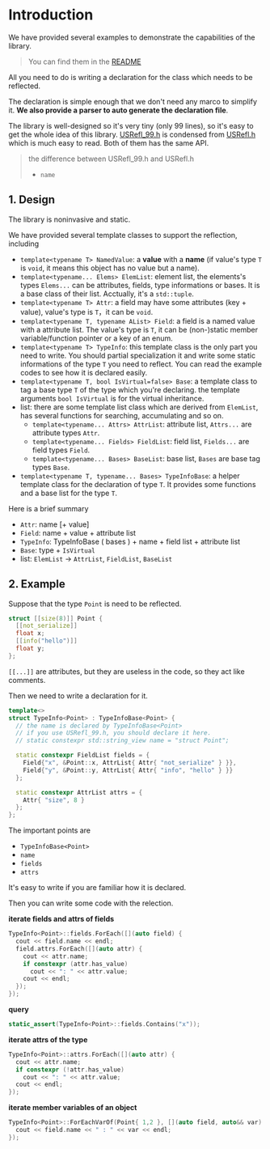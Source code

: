 # Introduction

We have provided several examples to demonstrate the capabilities of the library.

> You can find them in the [README](../README.md) 

All you need to do is writing a declaration for the class which needs to be reflected.

The declaration is simple enough that we don't need any marco to simplify it. **We also provide a parser to auto generate the declaration file**.

The library is well-designed so it's very tiny (only 99 lines), so it's easy to get the whole idea of this library. [USRefl_99.h](../include/USRefl_99.h) is condensed from  [USRefl.h](../include/USRefl/USRefl.h) which is much easy to read. Both of them has the same API.

> the difference between USRefl_99.h and USRefl.h
>
> - `name` 

## 1. Design

The library is noninvasive and static.

We have provided several template classes to support the reflection, including

- `template<typename T> NamedValue`: a **value** with a **name** (if value's type `T` is `void`, it means this object has no value but a name).
- `template<typename... Elems> ElemList`: element list, the elements's types `Elems...` can be attributes, fields, type informations or bases. It is a base class of their list. Acctually, it's a `std::tuple`.
- `template<typename T> Attr`: a field may have some attributes (key + value), value's type is `T`，it can be `void`.
- `template<typename T, typename AList> Field`: a field is a named value with a attribute list. The value's type is `T`, it can be (non-)static member variable/function pointer or a key of an enum.
- `template<typename T> TypeInfo`: this template class is the only part you need to write. You should partial specialization it and write some static informations of the type `T` you need to reflect. You can read the example codes to see how it is declared easily.
- `template<typename T, bool IsVirtual=false> Base`: a template class to tag a base type `T` of the type which you're declaring. the template arguments `bool IsVirtual` is for the virtual inheritance.
- list: there are some template list class which are derived from `ElemList`, has several functions for searching, accumulating and so on.
  - `template<typename... Attrs> AttrList`: attribute list, `Attrs...` are attribute types `Attr`.
  - `template<typename... Fields> FieldList`: field list, `Fields...` are field types `Field`.
  - `template<typename... Bases> BaseList`: base list, `Bases` are base tag types `Base`.
- `template<typename T, typename... Bases> TypeInfoBase`: a helper template class for the declaration of type `T`. It provides some functions and a base list for the type `T`.

Here is a brief summary

- `Attr`: name [+ value]
- `Field`: name + value + attribute list
- `TypeInfo`: TypeInfoBase ( bases ) + name + field list + attribute list
- `Base`: type + `IsVirtual` 
- list: `ElemList` -> `AttrList`, `FieldList`, `BaseList` 

## 2. Example

Suppose that the type `Point` is need to be reflected.

```c++
struct [[size(8)]] Point {
  [[not_serialize]]
  float x;
  [[info("hello")]]
  float y;
};
```

`[[...]]` are attributes, but they are useless in the code, so they act like comments.

Then we need to write a declaration for it.

```c++
template<>
struct TypeInfo<Point> : TypeInfoBase<Point> {
  // the name is declared by TypeInfoBase<Point>
  // if you use USRefl_99.h, you should declare it here.
  // static constexpr std::string_view name = "struct Point";

  static constexpr FieldList fields = {
    Field{"x", &Point::x, AttrList{ Attr{ "not_serialize" } }},
    Field{"y", &Point::y, AttrList{ Attr{ "info", "hello" } }}
  };

  static constexpr AttrList attrs = {
    Attr{ "size", 8 }
  };
};
```

The important points are

- `TypeInfoBase<Point>` 
- `name` 
- `fields` 
- `attrs` 

It's easy to write if you are familiar how it is declared.

Then you can write some code with the relection.

**iterate fields and attrs of fields** 

```c++
TypeInfo<Point>::fields.ForEach([](auto field) {
  cout << field.name << endl;
  field.attrs.ForEach([](auto attr) {
    cout << attr.name;
    if constexpr (attr.has_value)
      cout << ": " << attr.value;
    cout << endl;
  });
});
```

**query** 

```c++
static_assert(TypeInfo<Point>::fields.Contains("x"));
```

**iterate attrs of the type** 

```c++
TypeInfo<Point>::attrs.ForEach([](auto attr) {
  cout << attr.name;
  if constexpr (!attr.has_value)
    cout << ": " << attr.value;
  cout << endl;
});
```

**iterate member variables of an object** 

```c++
TypeInfo<Point>::ForEachVarOf(Point{ 1,2 }, [](auto field, auto&& var) {
  cout << field.name << " : " << var << endl;
});
```

